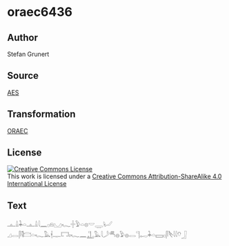 # oraec6436

## Author

Stefan Grunert

## Source

[AES](https://github.com/simondschweitzer/aes)

## Transformation

[ORAEC](https://oraec.github.io/)

## License

<a rel="license" href="http://creativecommons.org/licenses/by-sa/4.0/"><img alt="Creative Commons License" style="border-width:0" src="https://i.creativecommons.org/l/by-sa/4.0/88x31.png" /></a><br />This work is licensed under a <a rel="license" href="http://creativecommons.org/licenses/by-sa/4.0/">Creative Commons Attribution-ShareAlike 4.0 International License</a>

## Text

𓊵𓏙𓇓𓏏𓊵𓏙𓇋𓈖𓊪𓁶𓈋𓆑𓏶𓅱𓏏𓊖𓎟𓇾𓂦<br>
𓈎𓂋𓋴𓌟𓊭𓏏𓆑𓅓𓇩𓊃𓉐𓏤𓆑𓈖𓊻𓅓𓇋𓌳𓄪𓐍𓅱𓐍𓂋𓊹𓉻𓇓𓏏𓈙𓊪𓋴𓌸𓇋𓇋𓄣𓃀<br>
